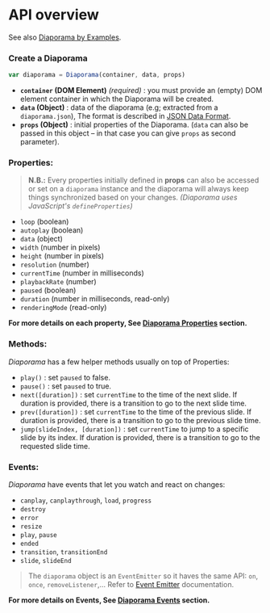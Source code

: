 API overview
===

See also [Diaporama by Examples](examples.md).

### Create a Diaporama

```javascript
var diaporama = Diaporama(container, data, props)
```

- **`container` (DOM Element)** *(required)* : you must provide an (empty) DOM element container in which the Diaporama will be created.
- **`data` (Object)** : data of the diaporama (e.g; extracted from a `diaporama.json`), The format is described in [JSON Data Format](format.md).
- **`props` (Object)** : initial properties of the Diaporama. (`data` can also be passed in this object – in that case you can give `props` as second parameter).

### Properties:

> **N.B.:** Every properties initially defined in **props** can also be accessed or set on a `diaporama` instance and the diaporama will always keep things synchronized based on your changes. *(Diaporama uses JavaScript's `defineProperties`)*

- `loop` (boolean)
- `autoplay` (boolean)
- `data` (object)
- `width` (number in pixels)
- `height` (number in pixels)
- `resolution` (number)
- `currentTime` (number in milliseconds)
- `playbackRate` (number)
- `paused` (boolean)
- `duration` (number in milliseconds, read-only)
- `renderingMode` (read-only)

**For more details on each property, See [Diaporama Properties](#diaporama-properties) section.**

### Methods:

*Diaporama* has a few helper methods usually on top of Properties:

- `play()` : set `paused` to false.
- `pause()` : set `paused` to true.
- `next([duration])` : set `currentTime` to the time of the next slide. If duration is provided, there is a transition to go to the next slide time.
- `prev([duration])` : set `currentTime` to the time of the previous slide. If duration is provided, there is a transition to go to the previous slide time.
- `jump(slideIndex, [duration])` : set `currentTime` to jump to a specific slide by its index.  If duration is provided, there is a transition to go to the requested slide time.

### Events:

*Diaporama* have events that let you watch and react on changes:


  - `canplay`, `canplaythrough`, `load`, `progress`
  - `destroy`
  - `error`
  - `resize`
  - `play`, `pause`
  - `ended`
  - `transition`, `transitionEnd`
  - `slide`, `slideEnd`


> The `diaporama` object is an `EventEmitter` so it haves the same API: `on`, `once`, `removeListener`,... Refer to [Event Emitter](https://nodejs.org/api/events.html) documentation.

**For more details on Events, See [Diaporama Events](events.md) section.**
